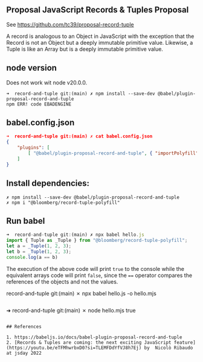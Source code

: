 ## Proposal JavaScript Records & Tuples Proposal

See https://github.com/tc39/proposal-record-tuple

A record is analogous to an Object in JavaScript with the exception that the Record is not an Object but a deeply immutable primitive value. 
Likewise, a Tuple is like an Array but is a deeply immutable primitive value.


## node version

Does not work wit node v20.0.0.

```
➜  record-and-tuple git:(main) ✗ npm install --save-dev @babel/plugin-proposal-record-and-tuple
npm ERR! code EBADENGINE
```

## babel.config.json


```json 
➜  record-and-tuple git:(main) ✗ cat babel.config.json 
{
    "plugins": [
        [ "@babel/plugin-proposal-record-and-tuple", { "importPolyfill": true} ]
    ]
}
```

## Install dependencies:

```
✗ npm install --save-dev @babel/plugin-proposal-record-and-tuple
✗ npm i "@bloomberg/record-tuple-polyfill"
```

## Run babel

```js
➜  record-and-tuple git:(main) ✗ npx babel hello.js       
import { Tuple as _Tuple } from "@bloomberg/record-tuple-polyfill";
let a = _Tuple(1, 2, 3);
let b = _Tuple(1, 2, 3);
console.log(a == b)
```

The execution of the above code will print `true` to the console while the equivalent arrays code will print `false`, since the 
`==` operator compares the references of the objects and not the values.

record-and-tuple git:(main) ✗ npx babel hello.js -o hello.mjs
```

```
➜  record-and-tuple git:(main) ✗ node hello.mjs 
true
```

## References

1. https://babeljs.io/docs/babel-plugin-proposal-record-and-tuple
2. [Records & Tuples are coming: the next exciting JavaScript feature](https://youtu.be/eTFMhwrbxD0?si=TLEMFDdYfVJ8h7Ej) by  Nicolò Ribaudo at jsday 2022